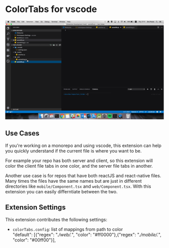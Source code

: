 # ColorTabs for vscode

![Alt Text](./docs/example_gif.gif)

## Use Cases

If you're working on a monorepo and using vscode, this extension can help you quickly understand if the current file is where you want to be.

For example your repo has both server and client, so this extension will color the client file tabs in one color, and the server file tabs in another.

Another use case is for repos that have both reactJS and react-native files.
Many times the files have the same names but are just in different directories like `mobile/Component.tsx` and `web/Component.tsx`.
With this extension you can easily differntiate between the two.



## Extension Settings

This extension contributes the following settings:

* `colorTabs.config`:  list of mappings from path to color         
"default": [{"regex": ".*\/web\/.*", "color": "#ff0000"},{"regex": ".*\/mobile\/.*", "color":  "#00ff00"}],

